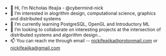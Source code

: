- 👋 Hi, I’m Nicholas Ifeajia - @cybermind-nick
- 👀 I’m interested in alogrithm design, computational science, graphics and distributed systems
- 🌱 I’m currently learning PostgreSQL, OpenGL and Introductory ML
- 💞️ I’m looking to collaborate on interesting projects at the intersection of distributed systems and algorithm design...
- 📫 You can reach me through email -- nickifeajika@protonmail.com or nickifeajika@gmail.com

<!---
cybermind-nick/cybermind-nick is a ✨ special ✨ repository because its `README.md` (this file) appears on your GitHub profile.
You can click the Preview link to take a look at your changes.
--->
